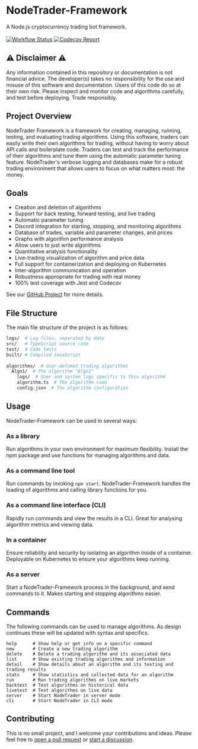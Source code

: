 # NodeTrader-Framework
A Node.js cryptocurrency trading bot framework.
<br><br>
[![Workflow Status](https://github.com/MRegirouard/NodeTrader-Framework/actions/workflows/build-and-test.yml/badge.svg?branch=main)](https://github.com/MRegirouard/NodeTrader-Framework/actions/workflows/build-and-test.yml?query=branch%3Amain)
[![Codecov Report](https://codecov.io/gh/MRegirouard/NodeTrader-Framework/branch/main/graph/badge.svg)](https://codecov.io/gh/MRegirouard/NodeTrader-Framework)

## ⚠️ Disclaimer ⚠️
Any information contained in this repository or documentation is not financial advice. The developer(s) takes no responsibility for the use and misuse of this software and documentation. Users of this code do so at their own risk. Please inspect and monitor code and algorithms carefully, and test before deploying. Trade responsibly.

## Project Overview
NodeTrader Framework is a framework for creating, managing, running, testing, and evaluating trading algorithms. Using this software, traders can easily write their own algorithms for trading, without having to worry about API calls and boilerplate code. Traders can test and track the performance of their algorithms and tune them using the automatic parameter tuning feature. NodeTrader's verbose logging and databases make for a robust trading environment that allows users to focus on what matters most: the money.

## Goals
- Creation and deletion of algorithms
- Support for back testing, forward testing, and live trading
- Automatic parameter tuning
- Discord integration for starting, stopping, and monitoring algorithms
- Database of trades, variable and parameter changes, and prices
- Graphs with algorithm performance analysis
- Allow users to just write algorithms
- Quantitative analysis functionality
- Live-trading visualization of algorithm and price data
- Full support for containerization and deploying on Kubernetes
- Inter-algorithm communication and operation
- Robustness appropriate for trading with real money
- 100% test coverage with Jest and Codecov

See our [GitHub Project](https://github.com/users/MRegirouard/projects/2) for more details.

## File Structure
The main file structure of the project is as follows:
```bash
logs/  # Log files, separated by date
src/   # TypeScript source code
test/  # Code tests
built/ # Compiled JavaScript
  
algorithms/  # User-defomed trading algorithms
  Algo1/  # The algorithm "Algo1"
    logs/  # User and system logs specific to this algorithm
    algorithm.ts  # The algorithm code
    config.json  # The algorithm configuration
```

## Usage
NodeTrader-Framework can be used in several ways:
### As a library
Run algorithms in your own environment for maximum flexibility. Install the npm package and use functions for managing algorithms and data.
### As a command line tool
Run commands by invoking `npm start`. NodeTrader-Framework handles the loading of algorithms and calling library functions for you.
### As a command line interface (CLI)
Rapidly run commands and view the results in a CLI. Great for analysing algorithm metrics and viewing data.
### In a container
Ensure reliability and security by isolating an algorithm inside of a container. Deployable on Kubernetes to ensure your algorithms keep running.
### As a server
Start a NodeTrader-Framework process in the background, and send commands to it. Makes starting and stopping algorithms easier.

## Commands
The following commands can be used to manage algorithms. As design continues these will be updated with syntax and specifics.
```
help      # Show help or get info on a specific command
new       # Create a new trading algorithm
delete    # Delete a trading algorithm and its associated data
list      # Show existing trading algorithms and information
detail    # Show details about an algorithm and its testing and trading results
stats     # Show statistics and collected data for an algorithm
run       # Run trading algorithms on live markets
backtest  # Test algorithms on historical data
livetest  # Test algorithms on live data
server    # Start NodeTrader in server mode
cli       # Start NodeTrader in CLI mode
```

## Contributing
This is no small project, and I welcome your contributions and ideas. Please feel free to [open a pull request](https://github.com/MRegirouard/NodeTrader-Framework/compare) or [start a discussion](https://github.com/MRegirouard/NodeTrader-Framework/discussions/new).
